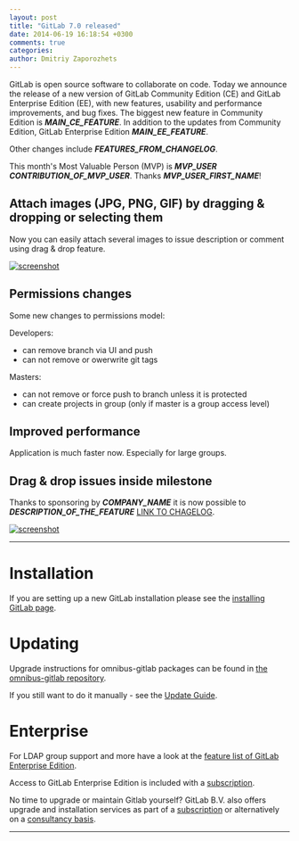 ```yaml
---
layout: post
title: "GitLab 7.0 released"
date: 2014-06-19 16:18:54 +0300
comments: true
categories: 
author: Dmitriy Zaporozhets
---
```


GitLab is open source software to collaborate on code.
Today we announce the release of a new version of GitLab Community Edition (CE) and GitLab Enterprise Edition (EE), with new features, usability and performance improvements, and bug fixes.
The biggest new feature in Community Edition is ***MAIN_CE_FEATURE***.
In addition to the updates from Community Edition, GitLab Enterprise Edition ***MAIN_EE_FEATURE***.

Other changes include ***FEATURES_FROM_CHANGELOG***.

This month's Most Valuable Person (MVP) is ***MVP_USER*** ***CONTRIBUTION_OF_MVP_USER***.
Thanks ***MVP_USER_FIRST_NAME***!

<!--more-->

## Attach images (JPG, PNG, GIF) by dragging & dropping or selecting them

Now you can easily attach several images to issue description or comment using drag & drop feature.

[![screenshot](/images/7_0/upload.gif)](/images/7_0/upload.gif)

## Permissions changes

Some new changes to permissions model:

Developers: 

* can remove branch via UI and push
* can not remove or owerwrite git tags

Masters: 

* can not remove or force push to branch unless it is protected
* can create projects in group (only if master is a group access level)

## Improved performance

Application is much faster now. Especially for large groups.

## Drag & drop issues inside milestone 

Thanks to sponsoring by ***COMPANY_NAME*** it is now possible to ***DESCRIPTION_OF_THE_FEATURE*** [LINK TO CHAGELOG](https://gitlab.com/gitlab-org/gitlab-ce/blob/X-X-stable/CHANGELOG#L18).

[![screenshot](/images/7_0/milestone.gif)](/images/7_0/milestone.gif)

- - -

# Installation

If you are setting up a new GitLab installation please see the [installing GitLab page](https://www.gitlab.com/installation/).

# Updating

Upgrade instructions for omnibus-gitlab packages can be found in [the omnibus-gitlab repository](https://gitlab.com/gitlab-org/omnibus-gitlab/blob/master/doc/update.md).

If you still want to do it manually - see the [Update Guide](https://gitlab.com/gitlab-org/gitlab-ce/blob/master/doc/update/X.x-to-X.x.md).

# Enterprise

For LDAP group support and more have a look at the [feature list of GitLab Enterprise Edition](http://www.gitlab.com/gitlab-ee/).

Access to GitLab Enterprise Edition is included with a [subscription](http://www.gitlab.com/subscription/).

No time to upgrade or maintain Gitlab yourself?
GitLab B.V. also offers upgrade and installation services as part of a [subscription](http://www.gitlab.com/subscription/) or alternatively on a [consultancy basis](http://www.gitlab.com/consultancy/).

- - -
